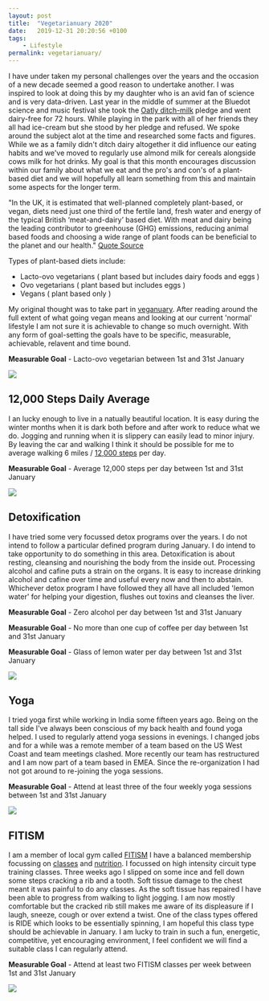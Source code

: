 ```yaml
---
layout: post
title:  "Vegetarianuary 2020"
date:   2019-12-31 20:20:56 +0100
tags:
    - Lifestyle
permalink: vegetarianuary/
---
```


I have under taken my personal challenges over the years and the occasion of a new decade seemed a good reason to undertake another. I was inspired to look at doing this by my daughter who is an avid fan of science and is very data-driven. Last year in the middle of summer at the Bluedot science and music festival she took the [Oatly ditch-milk](https://www.oatly.com/uk/ditch-milk) pledge and went dairy-free for 72 hours. While playing in the park with all of her friends they all had ice-cream but she stood by her pledge and refused. We spoke around the subject alot at the time and researched some facts and figures. While we as a family didn't ditch dairy altogether it did influence our eating habits and we've moved to regularly use almond milk for cereals alongside cows milk for hot drinks. My goal is that this month encourages discussion within our family about what we eat and the pro's and con's of a plant-based diet and we will hopefully all learn something from this and maintain some aspects for the longer term.

"In the UK, it is estimated that well-planned completely plant-based, or vegan, diets need just one third of the fertile land, fresh water and energy of the typical British ‘meat-and-dairy’ based diet. With meat and dairy being the leading contributor to greenhouse (GHG) emissions, reducing animal based foods and choosing a wide range of plant foods can be beneficial to the planet and our health." [Quote Source](https://www.bda.uk.com/foodfacts/plant-based_diet)

Types of plant-based diets include:

* Lacto-ovo vegetarians ( plant based but includes dairy foods and eggs )
* Ovo vegetarians ( plant based but includes eggs )
* Vegans ( plant based only )

My original thought was to take part in [veganuary](https://uk.veganuary.com/). After reading around the full extent of what going vegan means and looking at our current 'normal' lifestyle I am not sure it is achievable to change so much overnight. With any form of goal-setting the goals have to be specific, measurable, achievable, relavent and time bound.

**Measurable Goal** - Lacto-ovo vegetarian between 1st and 31st January

<img src="https://imgix.bustle.com/uploads/image/2019/2/27/44d8cc0b-6796-4172-8a49-4ab2ac985084-shutterstock_688650544.jpg">

## 12,000 Steps Daily Average

I an lucky enough to live in a natually beautiful location. It is easy during the winter months when it is dark both before and after work to reduce what we do. Jogging and running when it is slippery can easily lead to minor injury. By leaving the car and walking I think it should be possible for me to average walking 6 miles / [12,000 steps](https://www.verywellfit.com/how-many-walking-steps-are-in-a-mile-3435916) per day.

**Measurable Goal** - Average 12,000 steps per day between 1st and 31st January

<img src="https://www.quickanddirtytips.com/sites/default/files/styles/article_main_image/public/images/8243/shoes-on-beach.png">

## Detoxification

I have tried some very focussed detox programs over the years. I do not intend to follow a particular defined program during January. I do intend to take opportunity to do something in this area. Detoxification is about resting, cleansing and nourishing the body from the inside out. Processing alcohol and cafine puts a strain on the organs. It is easy to increase drinking alcohol and cafine over time and useful every now and then to abstain. Whichever detox program I have followed they all have all included 'lemon water' for helping your digestion, flushes out toxins and cleanses the liver. 

**Measurable Goal** - Zero alcohol per day between 1st and 31st January

**Measurable Goal** - No more than one cup of coffee per day between 1st and 31st January

**Measurable Goal** - Glass of lemon water per day between 1st and 31st January

<img src="https://www.beljanski.org/engl/wp-content/uploads/detox.jpg">

## Yoga

I tried yoga first while working in India some fifteen years ago. Being on the tall side I've always been conscious of my back health and found yoga helped. I used to regularly attend yoga sessions in evenings. I changed jobs and for a while was a remote member of a team based on the US West Coast and team meetings clashed.  More recently our team has restructured and I am now part of a team based in EMEA. Since the re-organization I had not got around to re-joining the yoga sessions. 

**Measurable Goal** - Attend at least three of the four weekly yoga sessions between 1st and 31st January

<img src="http://www.compassioninaction.info/wp-content/uploads/2015/10/yoga-logo.png">

## FITISM

I am a member of local gym called [FITISM](http://www.fitism.co.uk/) I have a balanced membership focussing on [classes](http://www.fitism.co.uk/classes) and [nutrition](http://www.fitism.co.uk/blog/nutrition). I focussed on high intensity circuit type training classes. Three weeks ago I slipped on some ince and fell down some steps cracking a rib and a tooth. Soft tissue damage to the chest meant it was painful to do any classes. As the soft tissue has repaired I have been able to progress from walking to light jogging. I am now mostly comfortable but the cracked rib still makes me aware of its displeasure if I laugh, sneeze, cough or over extend a twist. One of the class types offered is RIDE which looks to be essentially spinning, I am hopeful this class type should be achievable in January. I am lucky to train in such a fun, energetic, competitive, yet encouraging environment, I feel confident we will find a suitable class I can regularly attend.

**Measurable Goal** - Attend at least two FITISM classes per week between 1st and 31st January

<img src="https://www.neurocare.org.uk/wp-content/uploads/2017/03/FITISM-1.jpg">
